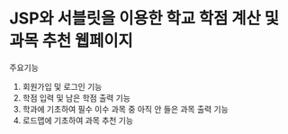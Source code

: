 JSP와 서블릿을 이용한 학교 학점 계산 및 과목 추천 웹페이지   
============================================================   
   
   주요기능   
   1. 회원가입 및 로그인 기능   
   2. 학점 입력 및 남은 학점 출력 기능   
   3. 학과에 기초하여 필수 이수 과목 중 아직 안 들은 과목 출력 기능   
   4. 로드맵에 기초하여 과목 추천 기능   

